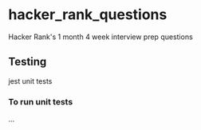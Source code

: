 # hacker_rank_questions
Hacker Rank's 1 month 4 week interview prep questions

## Testing
jest unit tests

### To run unit tests
...
